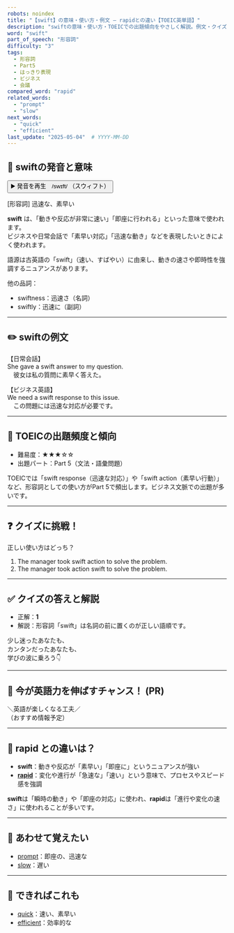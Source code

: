 ```yaml
---
robots: noindex
title: "【swift】の意味・使い方・例文 ― rapidとの違い【TOEIC英単語】"
description: "swiftの意味・使い方・TOEICでの出題傾向をやさしく解説。例文・クイズ付きでrapidとの違いもわかりやすく学べます。"
word: "swift"
part_of_speech: "形容詞"
difficulty: "3"
tags:
  - 形容詞
  - Part5
  - はっきり表現
  - ビジネス
  - 会議
compared_word: "rapid"
related_words:
  - "prompt"
  - "slow"
next_words:
  - "quick"
  - "efficient"
last_update: "2025-05-04"  # YYYY-MM-DD
---
```


## 🔰 swiftの発音と意味

<button class="play-audio" onclick="playTTS('swift')">
  <span class="play-audio-main">
    ▶️ 発音を再生　/swɪft/
  </span>
  <span class="play-audio-sub">
    （スウィフト）
  </span>
</button>

[形容詞] 迅速な、素早い

**swift** は、「動きや反応が非常に速い」「即座に行われる」といった意味で使われます。  
ビジネスや日常会話で「素早い対応」「迅速な動き」などを表現したいときによく使われます。

語源は古英語の「swift」（速い、すばやい）に由来し、動きの速さや即時性を強調するニュアンスがあります。

他の品詞：  
- swiftness：迅速さ（名詞）
- swiftly：迅速に（副詞）

---

## ✏️ swiftの例文

【日常会話】  
She gave a swift answer to my question.  
　彼女は私の質問に素早く答えた。

【ビジネス英語】  
We need a swift response to this issue.  
　この問題には迅速な対応が必要です。

---

## 🎯 TOEICの出題頻度と傾向

- 難易度：★★★☆☆
- 出題パート：Part 5（文法・語彙問題）

TOEICでは「swift response（迅速な対応）」や「swift action（素早い行動）」など、形容詞としての使い方がPart 5で頻出します。ビジネス文脈での出題が多いです。

---

## ❓ クイズに挑戦！

正しい使い方はどっち？

1. The manager took swift action to solve the problem.  
2. The manager took action swift to solve the problem.

---

## ✅ クイズの答えと解説

- 正解：**1**
- 解説：形容詞「swift」は名詞の前に置くのが正しい語順です。

少し迷ったあなたも、  
カンタンだったあなたも、  
学びの波に乗ろう👇️

---

## 🚀 今が英語力を伸ばすチャンス！ (PR)

<div class="info-center">
＼英語が楽しくなる工夫／<br>  
（おすすめ情報予定）
</div>

---

## 🤔  rapid との違いは？

- **swift**：動きや反応が「素早い」「即座に」というニュアンスが強い
- **[rapid](/word/rapid/)**：変化や進行が「急速な」「速い」という意味で、プロセスやスピード感を強調

**swift**は「瞬時の動き」や「即座の対応」に使われ、**rapid**は「進行や変化の速さ」に使われることが多いです。

---

## 🧩 あわせて覚えたい

- [prompt](/word/prompt/)：即座の、迅速な
- [slow](/word/slow/)：遅い

---

## 📖 できればこれも

- [quick](/word/quick/)：速い、素早い
- [efficient](/word/efficient/)：効率的な

<!-- cvid: aid01_bid25 -->
